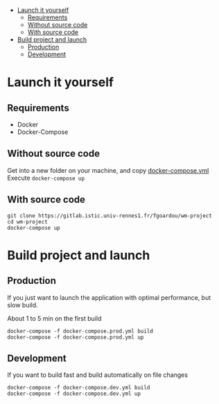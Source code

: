 - [Launch it yourself](#launch-it-yourself)
  - [Requirements](#requirements)
  - [Without source code](#without-source-code)
  - [With source code](#with-source-code)
- [Build project and launch](#build-project-and-launch)
  - [Production](#production)
  - [Development](#development)

# Launch it yourself


## Requirements
- Docker
- Docker-Compose

## Without source code
Get into a new folder on your machine, and copy [docker-compose.yml](../docker-compose.yml)\
Execute `docker-compose up`

## With source code
```shell
git clone https://gitlab.istic.univ-rennes1.fr/fgoardou/wm-project
cd wm-project
docker-compose up
```


# Build project and launch

## Production
If you just want to launch the application with optimal performance, but slow build.

About 1 to 5 min on the first build
```shell
docker-compose -f docker-compose.prod.yml build
docker-compose -f docker-compose.prod.yml up
```


## Development
If you want to build fast and build automatically on file changes
```shell
docker-compose -f docker-compose.dev.yml build
docker-compose -f docker-compose.dev.yml up
```
